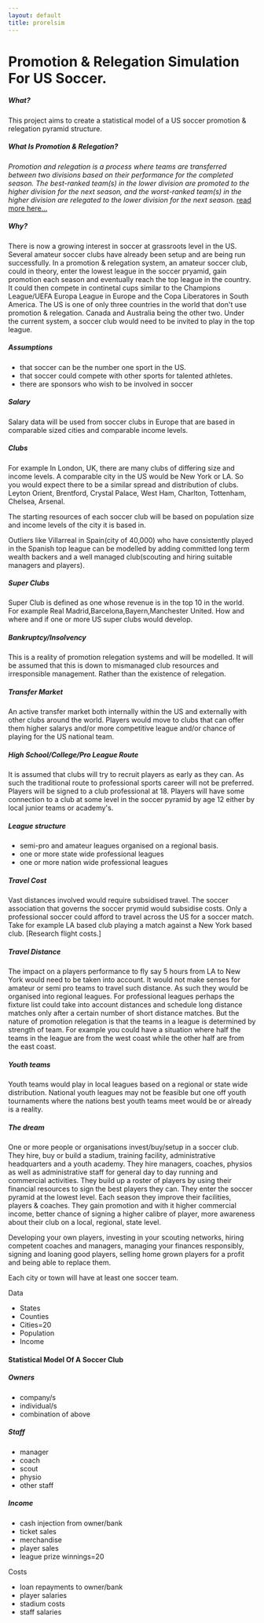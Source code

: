 ```yaml
---
layout: default
title: prorelsim
---
```

# [](#header-1)Promotion & Relegation Simulation For US Soccer.

##### [](#header-4)What?
This project aims to create a statistical model of a US soccer promotion & relegation pyramid structure. 

##### [](#header-4)What Is Promotion & Relegation?
*Promotion and relegation is a process where teams are transferred between two divisions based on their performance for the completed season. The best-ranked team(s) in the lower division are promoted to the higher division for the next season, and the worst-ranked team(s) in the higher division are relegated to the lower division for the next season.* [read more here...](https://en.wikipedia.org/wiki/Promotion_and_relegation)

##### [](#header-4)Why?
There is now a growing interest in soccer at grassroots level in the US. Several amateur soccer clubs have already been setup and are being run successfully. In a promotion & relegation system, an amateur soccer club, could in theory, enter the lowest league in the soccer pryamid, gain promotion each season and eventually reach the top league in the country. It could then compete in continetal cups similar to the Champions League/UEFA Europa League in Europe and the Copa Liberatores in South America. The US is one of only three countries in the world that don't use promotion & relegation. Canada and Australia being the other two. Under the current system, a soccer club would need to be invited to play in the top league. 

##### [](#header-5)Assumptions

*   that soccer can be the number one sport in the US.
*   that soccer could compete with other sports for talented athletes.
*   there are sponsors who wish to be involved in soccer
	
##### [](#header-5)Salary
Salary data will be used from soccer clubs in Europe that are based in comparable sized cities and comparable income levels.

##### [](#header-5)Clubs
For example In London, UK, there are many clubs of differing size and income levels. A comparable city in the US would be New York or LA. So you would expect there to be a similar spread and distribution of clubs. Leyton Orient, Brentford, Crystal Palace, West Ham, Charlton, Tottenham, Chelsea, Arsenal.

The starting resources of each soccer club will be based on population size and income levels of the city it is based in.

Outliers like Villarreal in Spain(city of 40,000) who have consistently played in the Spanish top league can be modelled by adding committed long term wealth backers and a well managed club(scouting and hiring suitable managers and players).

##### [](#header-5)Super Clubs 
Super Club is defined as one whose revenue is in the top 10 in the world. For example Real Madrid,Barcelona,Bayern,Manchester United. How and where and if one or more US super clubs would develop. 

##### [](#header-5)Bankruptcy/Insolvency
This is a reality of promotion relegation systems and will be modelled. It will be assumed that this is down to mismanaged club resources and irresponsible management. Rather than the existence of relegation.

##### [](#header-5)Transfer Market
An active transfer market both internally within the US and externally with other clubs around the world. Players would move to clubs that can offer them higher salarys and/or more competitive league and/or chance of playing for the US national team.

##### [](#header-5)High School/College/Pro League Route
It is assumed that clubs will try to recruit players as early as they can. As such the traditional route to professional sports career will not be preferred. Players will be signed to a club professional at 18. Players will have some connection to a club at some level in the soccer pyramid by age 12 either by local junior teams or academy's.

##### [](#header-5)League structure
*   semi-pro and amateur leagues organised on a regional basis.
*   one or more state wide professional leagues
*   one or more nation wide professional leagues

##### [](#header-5)Travel Cost
Vast distances involved would require subsidised travel. The soccer association that governs the soccer prymid would subsidise costs. Only a professional soccer could afford to travel across the US for a soccer match. Take for example LA based club playing a match against a New York based club. [Research flight costs.]

##### [](#header-5)Travel Distance
The impact on a players performance to fly say 5 hours from LA to New York would need to be taken into account. It would not make senses for amateur or semi pro teams to travel such distance. As such they would be organised into regional leagues. For professional leagues perhaps the fixture list could take into account distances and schedule long distance matches only after a certain number of short distance matches. But the nature of promotion relegation is that the teams in a league is determined by strength of team. For example you could have a situation where half the teams in the league are from the west coast while the other half are from the east coast.

##### [](#header-5)Youth teams
Youth teams would play in local leagues based on a regional or state wide distribution. National youth leagues may not be feasible but one off youth tournaments where the nations best youth teams meet would be or already is a reality.

##### [](#header-5)The dream
One or more people or organisations invest/buy/setup in a soccer club. They hire, buy or build a stadium, training facility, administrative headquarters and a youth academy. They hire managers, coaches, physios as well as administrative staff for general day to day running and commercial activities. They build up a roster of players by using their financial resources to sign the best players they can. They enter the soccer pyramid at the lowest level. Each season they improve their facilities, players & coaches. They gain promotion and with it higher commercial income, better chance of signing a higher calibre of player, more awareness about their club on a local, regional, state level.

Developing your own players, investing in your scouting networks, hiring competent coaches and managers, managing your finances responsibly, signing and loaning good players, selling home grown players for a profit and being able to replace them.

Each city or town will have at least one soccer team.



Data
- States
- Counties
- Cities=20
- Population
- Income

#### [](#header-4)Statistical Model Of A Soccer Club

##### [](#header-5)Owners
*   company/s
*   individual/s
*   combination of above

##### [](#header-5)Staff
*   manager
*   coach
*   scout
*   physio
*   other staff

##### [](#header-5)Income
*   cash injection from owner/bank
*   ticket sales
*   merchandise
*   player sales
*   league prize winnings=20

Costs

*   loan repayments to owner/bank
*   player salaries
*   stadium costs
*   staff salaries

